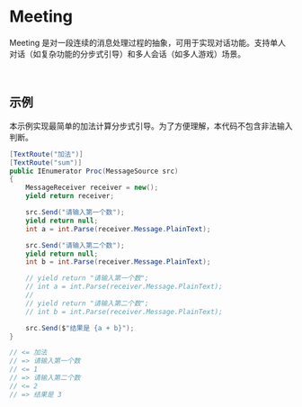 # Meeting

Meeting 是对一段连续的消息处理过程的抽象，可用于实现对话功能。支持单人对话（如复杂功能的分步式引导）和多人会话（如多人游戏）场景。

<br>


## 示例
本示例实现最简单的加法计算分步式引导。为了方便理解，本代码不包含非法输入判断。

```C#
[TextRoute("加法")]
[TextRoute("sum")]
public IEnumerator Proc(MessageSource src)
{
    MessageReceiver receiver = new();
    yield return receiver;

    src.Send("请输入第一个数");
    yield return null;
    int a = int.Parse(receiver.Message.PlainText);

    src.Send("请输入第二个数");
    yield return null;
    int b = int.Parse(receiver.Message.PlainText);

    // yield return "请输入第一个数";
    // int a = int.Parse(receiver.Message.PlainText);
    // 
    // yield return "请输入第二个数";
    // int b = int.Parse(receiver.Message.PlainText);

    src.Send($"结果是 {a + b}");
}

// <= 加法  
// => 请输入第一个数
// <= 1  
// => 请输入第二个数
// <= 2  
// => 结果是 3
```